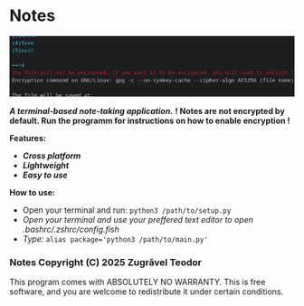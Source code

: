 
# Notes
![Project Logo](notes.jpg)


***A terminal-based note-taking application.***
**! Notes are not encrypted by default. Run the programm for instructions on how to enable encryption !**

**Features:**
- ***Cross platform***
- ***Lightweight***
- ***Easy to use***

**How to use:**
- Open your terminal and run: `python3 /path/to/setup.py`
- *Open your terminal and use your preffered text editor to open .bashrc/.zshrc/config.fish*
- *Type:* `alias package='python3 /path/to/main.py'`



### Notes  Copyright (C) 2025  Zugrăvel Teodor
This program comes with ABSOLUTELY NO WARRANTY.
This is free software, and you are welcome to redistribute it under certain conditions.
